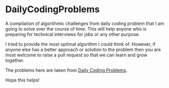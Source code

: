 # DailyCodingProblems

A compilation of algorithmic challenges from daily coding problem that I am going to solve over the course of time. 
This will help anyone who is preparing for technical interviews for jobs or any other purpose.

I tried to provide the most optimal algorithm I could think of. However, if anyone else has a better approach or solution to the problem
then you are most welcome to raise a pull request so that we can learn and grow together.

The problems here are taken from [Daily Coding Problems](https://www.dailycodingproblem.com/).

Hope this helps!
